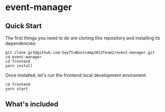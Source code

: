 # event-manager

## Quick Start
The first things you need to do are cloning this repository and installing its dependencies:

```
git clone git@github.com:SwyftxBootcamp2022Team2/event-manager.git
cd event-manager
cd frontend
yarn install
```

Once installed, let's run the frontend local development enviroment
```
cd frontend
yarn start
```

## What's included
